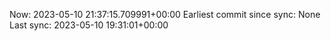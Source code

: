 Now: 2023-05-10 21:37:15.709991+00:00 Earliest commit since sync: None Last sync: 2023-05-10 19:31:01+00:00
